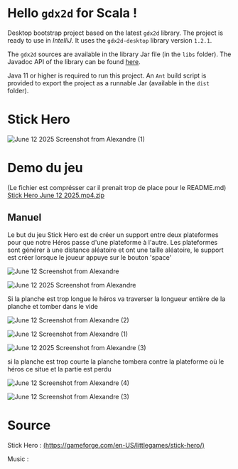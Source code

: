 # Hello `gdx2d` for Scala !


Desktop bootstrap project based on the latest `gdx2d` library. The project is ready to use in _IntelliJ_. It uses the `gdx2d-desktop` library version `1.2.1`.

The `gdx2d` sources are available in the library Jar file (in the `libs` folder). The Javadoc API of the library can be found [here](https://hevs-isi.github.io/gdx2d/javadoc/).

Java 11 or higher is required to run this project. An `Ant` build script is provided to export the project as a runnable Jar (available in the `dist` folder).

# Stick Hero

![June 12 2025 Screenshot from Alexandre (1)](https://github.com/user-attachments/assets/d1dfa72d-2b6d-4a3e-971c-51cd605daefc)


# Demo du jeu
 (Le fichier est comprésser car il prenait trop de place pour le README.md)
[Stick Hero June 12 2025.mp4.zip](https://github.com/user-attachments/files/20711661/Stick.Hero.June.12.2025.mp4.zip)

## Manuel 

Le but du jeu Stick Hero est de créer un support entre deux plateformes pour que notre Héros passe d'une plateforme à l'autre. Les plateformes sont générer à une distance aléatoire et ont une taille aléatoire, le support est créer lorsque le joueur appuye sur le bouton 'space' 

![June 12 Screenshot from Alexandre](https://github.com/user-attachments/assets/2419afdd-ae12-4d0a-aa42-c81ec9d06a7c)


![June 12 2025 Screenshot from Alexandre](https://github.com/user-attachments/assets/b9053f7c-e5ce-4757-8d0b-c55ee75d4281)


Si la planche est trop longue le héros va traverser la longueur entière de la planche et tomber dans le vide

![June 12 Screenshot from Alexandre (2)](https://github.com/user-attachments/assets/b57cc164-f06e-4712-a5e7-746a18ce5bf2)

![June 12 Screenshot from Alexandre (1)](https://github.com/user-attachments/assets/c6c730dd-cd40-4385-89d2-89f68bcf6baf)

![June 12 2025 Screenshot from Alexandre (3)](https://github.com/user-attachments/assets/ce26b68a-2477-4826-9ce3-f0a508b98ee0)

si la planche est trop courte la planche tombera contre la plateforme où le héros ce situe et la partie est perdu

![June 12 Screenshot from Alexandre (4)](https://github.com/user-attachments/assets/a517adb7-0e5a-4cea-b774-0379ec0e9525)

![June 12 Screenshot from Alexandre (3)](https://github.com/user-attachments/assets/ea2fcd20-5078-4e27-bbed-e7ce14ad8d55)


# Source

Stick Hero : [(https://gameforge.com/en-US/littlegames/stick-hero/)](https://gameforge.com/en-US/littlegames/stick-hero/)

Music : 
